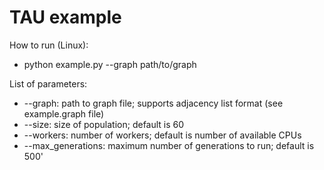 # TAU example

How to run (Linux):
- python example.py --graph path/to/graph

List of parameters:
- --graph: path to graph file; supports adjacency list format (see example.graph file)
- --size: size of population; default is 60
- --workers: number of workers; default is number of available CPUs
- --max_generations: maximum number of generations to run; default is 500'
